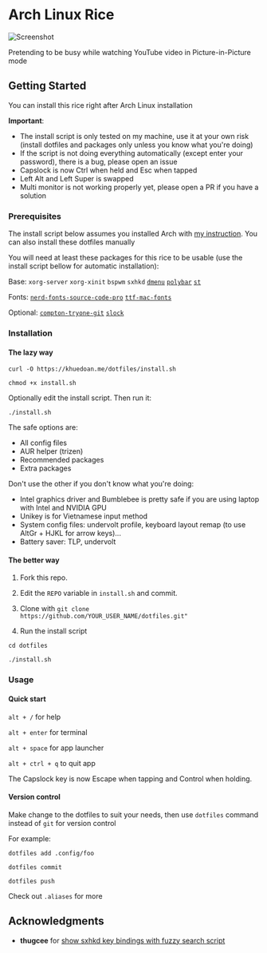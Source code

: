 # Arch Linux Rice

![Screenshot](https://i.imgur.com/zMZTAkm.jpg)

Pretending to be busy while watching YouTube video in Picture-in-Picture mode

## Getting Started

You can install this rice right after Arch Linux installation

**Important**:

- The install script is only tested on my machine, use it at your own risk (install dotfiles and packages only unless you know what you're doing)
- If the script is not doing everything automatically (except enter your password), there is a bug, please open an issue
- Capslock is now Ctrl when held and Esc when tapped
- Left Alt and Left Super is swapped
- Multi monitor is not working properly yet, please open a PR if you have a solution

### Prerequisites

The install script below assumes you installed Arch with [my instruction](https://github.com/khuedoan98/archguide). You can also install these dotfiles manually

You will need at least these packages for this rice to be usable (use the install script bellow for automatic installation):

Base:
`xorg-server`
`xorg-xinit`
`bspwm`
`sxhkd`
[`dmenu`](https://github.com/khuedoan98/dmenu)
[`polybar`](https://aur.archlinux.org/packages/polybar/)
[`st`](https://github.com/khuedoan98/st)

Fonts:
[`nerd-fonts-source-code-pro`](https://aur.archlinux.org/packages/nerd-fonts-source-code-pro/)
[`ttf-mac-fonts`](https://aur.archlinux.org/packages/ttf-mac-fonts/)

Optional:
[`compton-tryone-git`](https://aur.archlinux.org/packages/compton-tryone-git/)
[`slock`](https://github.com/khuedoan98/slock)

### Installation

#### The lazy way

`curl -O https://khuedoan.me/dotfiles/install.sh`

`chmod +x install.sh`

Optionally edit the install script. Then run it:

`./install.sh`

The safe options are:

- All config files
- AUR helper (trizen)
- Recommended packages
- Extra packages

Don't use the other if you don't know what you're doing:

- Intel graphics driver and Bumblebee is pretty safe if you are using laptop with Intel and NVIDIA GPU
- Unikey is for Vietnamese input method
- System config files: undervolt profile, keyboard layout remap (to use AltGr + HJKL for arrow keys)...
- Battery saver: TLP, undervolt

#### The better way

1. Fork this repo.

2. Edit the `REPO` variable in `install.sh` and commit.

3. Clone with `git clone https://github.com/YOUR_USER_NAME/dotfiles.git"`

4. Run the install script

`cd dotfiles`

`./install.sh`

### Usage

#### Quick start

`alt + /`        for help

`alt + enter`    for terminal

`alt + space`    for app launcher

`alt + ctrl + q` to quit app

The Capslock key is now Escape when tapping and Control when holding.

#### Version control

Make change to the dotfiles to suit your needs, then use `dotfiles` command instead of `git` for version control

For example:

`dotfiles add .config/foo`

`dotfiles commit`

`dotfiles push`

Check out `.aliases` for more

## Acknowledgments

- **thugcee** for [show sxhkd key bindings with fuzzy search script](https://www.reddit.com/r/bspwm/comments/aejyze/tip_show_sxhkd_keybindings_with_fuzzy_search/)
